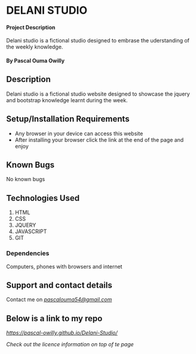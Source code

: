# DELANI STUDIO
#### Project Description
Delani studio is a fictional studio designed to embrase the uderstanding of the weekly knowledge.
#### By **Pascal Ouma Owilly**
## Description
Delani studio is a fictional studio website designed to showcase the jquery and bootstrap knowledge learnt during the week. 
## Setup/Installation Requirements
* Any browser in your device can access this website
* After installing your browser click the link at the end of the page and enjoy
## Known Bugs
No known bugs
## Technologies Used
1. HTML
2. CSS 
3. JQUERY
4. JAVASCRIPT
5. GIT

### Dependencies
Computers, phones with browsers and internet
## Support and contact details
  Contact me on *pascalouma54@gmail.com*

## Below is a link to my repo
 *https://pascal-owilly.github.io/Delani-Studio/*
  
*Check out the licence information on top of te page*